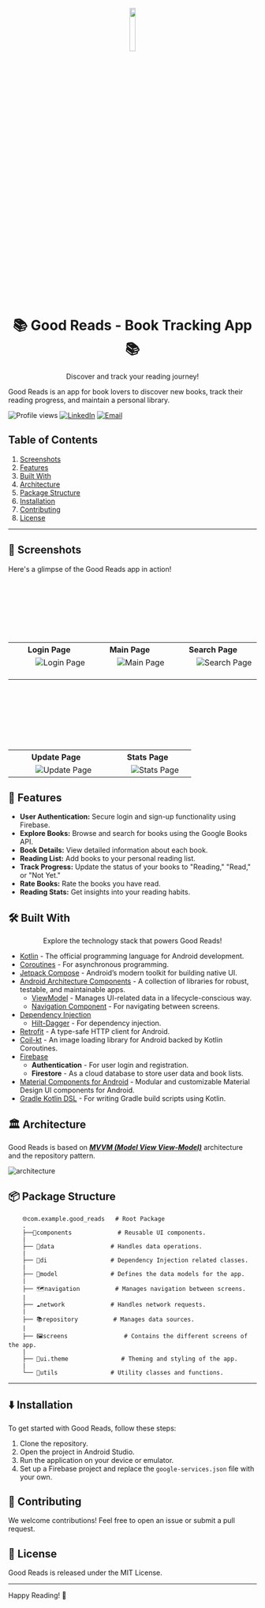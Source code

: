 <p align="center">
<img src="timo9036/good_reads/Good_Reads-3ab355353379c46e6122923e574e6d76dd5a1b2c/app/src/main/res/mipmap-xxxhdpi/ic_launcher_round.webp" width="15%"/>
<h1 align="center">📚 Good Reads - Book Tracking App 📚</h1>
<p align="center">
Discover and track your reading journey!
</p>
</p>

Good Reads is an app for book lovers to discover new books, track their reading progress, and maintain a personal library.

![Profile views](https://komarev.com/ghpvc/?username=timo9036&color=green)
[![LinkedIn](https://img.shields.io/badge/-LinkedIn-blue?style=flat-square&logo=linkedin)](https://www.linkedin.com/in/timothysliu/)
[![Email](https://img.shields.io/badge/-Email-orange?style=flat-square&logo=gmail)](mailto:timo9036@hotmail.com)

## Table of Contents

1. [Screenshots](#-screenshots)
2. [Features](#-features)
3. [Built With](#-built-with)
4. [Architecture](#️-architecture)
5. [Package Structure](#-package-structure)
6. [Installation](#️-installation)
7. [Contributing](#-contributing)
8. [License](#-license)

---

## 📸 Screenshots

Here's a glimpse of the Good Reads app in action!

<table>
  <tr>
     <th>Login Page</th>
     <th>Main Page</th>
     <th>Search Page</th>
  </tr>

  <tr>
    <td>
           <img src="timo9036/good_reads/Good_Reads-3ab355353379c46e6122923e574e6d76dd5a1b2c/Screenshot_20250921_161345.png" alt="Login Page">
   </td>
   <td>
           <img src="timo9036/good_reads/Good_Reads-3ab355353379c46e6122923e574e6d76dd5a1b2c/Screenshot_20250921_161354.png" alt="Main Page">
   </td>
   <td>
           <img src="timo9036/good_reads/Good_Reads-3ab355353379c46e6122923e574e6d76dd5a1b2c/Screenshot_20250921_161423.png" alt="Search Page">
   </td>
  </tr>

 </table>

 <table>
  <tr>
    <th>Update Page</th>
    <th>Stats Page</th>
  </tr>

  <tr>
   <td>
           <img src="timo9036/good_reads/Good_Reads-3ab355353379c46e6122923e574e6d76dd5a1b2c/Screenshot_20250921_161411.png" alt="Update Page">
   </td>
   <td>
           <img src="timo9036/good_reads/Good_Reads-3ab355353379c46e6122923e574e6d76dd5a1b2c/Screenshot_20250921_161431.png" alt="Stats Page">
   </td>
  </tr>

 </table>

## 🌟 Features

- **User Authentication:** Secure login and sign-up functionality using Firebase.
- **Explore Books:** Browse and search for books using the Google Books API.
- **Book Details:** View detailed information about each book.
- **Reading List:** Add books to your personal reading list.
- **Track Progress:** Update the status of your books to "Reading," "Read," or "Not Yet."
- **Rate Books:** Rate the books you have read.
- **Reading Stats:** Get insights into your reading habits.

## 🛠 Built With

<p align="center">
Explore the technology stack that powers Good Reads!
</p>

- [Kotlin](https://kotlinlang.org/) - The official programming language for Android development.
- [Coroutines](https://kotlinlang.org/docs/reference/coroutines-overview.html) - For asynchronous programming.
- [Jetpack Compose](https://developer.android.com/jetpack/compose) - Android’s modern toolkit for building native UI.
- [Android Architecture Components](https://developer.android.com/topic/libraries/architecture) - A collection of libraries for robust, testable, and maintainable apps.
  - [ViewModel](https://developer.android.com/topic/libraries/architecture/viewmodel) - Manages UI-related data in a lifecycle-conscious way.
  - [Navigation Component](https://developer.android.com/guide/navigation/navigation-getting-started) - For navigating between screens.
- [Dependency Injection](https://developer.android.com/training/dependency-injection)
  - [Hilt-Dagger](https://dagger.dev/hilt/) - For dependency injection.
- [Retrofit](https://square.github.io/retrofit/) - A type-safe HTTP client for Android.
- [Coil-kt](https://coil-kt.github.io/coil/) - An image loading library for Android backed by Kotlin Coroutines.
- [Firebase](https://firebase.google.com/)
    - **Authentication** - For user login and registration.
    - **Firestore** - As a cloud database to store user data and book lists.
- [Material Components for Android](https://github.com/material-components/material-components-android) - Modular and customizable Material Design UI components for Android.
- [Gradle Kotlin DSL](https://docs.gradle.org/current/userguide/kotlin_dsl.html) - For writing Gradle build scripts using Kotlin.

## 🏛️ Architecture

Good Reads is based on [***MVVM (Model View View-Model)***](https://developer.android.com/jetpack/docs/guide#recommended-app-arch) architecture and the repository pattern.

![architecture](https://developer.android.com/topic/libraries/architecture/images/final-architecture.png)

## 📦 Package Structure
```
    🌐com.example.good_reads   # Root Package
    .
    ├──🔌components             # Reusable UI components.
    |
    ├── 📁data                # Handles data operations.
    |
    ├── 💉di                  # Dependency Injection related classes.
    |
    ├── 👤model               # Defines the data models for the app.
    |
    ├── 🗺️navigation          # Manages navigation between screens.
    |
    ├── ☁️network             # Handles network requests.
    |
    ├── 📚repository          # Manages data sources.
    |
    ├── 🖼️screens                # Contains the different screens of the app.
    |
    ├── 🎨ui.theme               # Theming and styling of the app.
    |
    └── 🔧utils               # Utility classes and functions.
```
---
## ⬇️ Installation

To get started with Good Reads, follow these steps:

1. Clone the repository.
2. Open the project in Android Studio.
3. Run the application on your device or emulator.
4. Set up a Firebase project and replace the `google-services.json` file with your own.

## 🙋 Contributing

We welcome contributions! Feel free to open an issue or submit a pull request.

## 📝 License

Good Reads is released under the MIT License.

---

Happy Reading! 🎉
